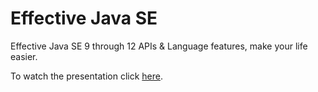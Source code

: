# Effective Java SE
Effective Java SE 9 through 12 APIs &amp; Language features, make your life easier.

To watch the presentation click [here](https://mohamed-taman.github.io/Effective-Java-SE/).
